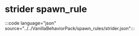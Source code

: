 # strider spawn_rule

:::code language="json" source="../../VanillaBehaviorPack/spawn_rules/strider.json":::